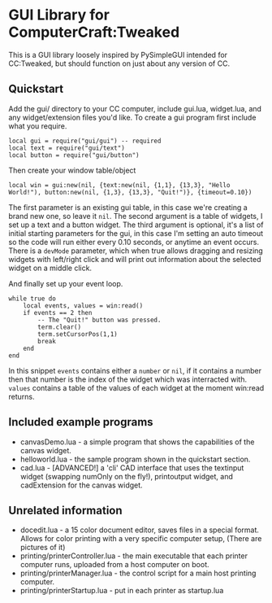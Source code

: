 # GUI Library for ComputerCraft:Tweaked

This is a GUI library loosely inspired by PySimpleGUI intended for CC:Tweaked, but should function on just about any version of CC.

## Quickstart

Add the gui/ directory to your CC computer, include gui.lua, widget.lua, and any widget/extension files you'd like. To create a gui program first include what you require.

    local gui = require("gui/gui") -- required
    local text = require("gui/text")
    local button = require("gui/button")

Then create your window table/object

    local win = gui:new(nil, {text:new(nil, {1,1}, {13,3}, "Hello World!"), button:new(nil, {1,3}, {13,3}, "Quit!")}, {timeout=0.10})

The first parameter is an existing gui table, in this case we're creating a brand new one, so leave it `nil`. The second argument is a table of widgets, I set up a text and a button widget. The third argument is optional, it's a list of initial starting parameters for the gui, in this case I'm setting an auto timeout so the code will run either every 0.10 seconds, or anytime an event occurs. There is a `devMode` parameter, which when true allows dragging and resizing widgets with left/right click and will print out information about the selected widget on a middle click.

And finally set up your event loop.

    while true do
        local events, values = win:read()
        if events == 2 then
            -- The "Quit!" button was pressed.
            term.clear()
            term.setCursorPos(1,1)
            break
        end
    end

In this snippet `events` contains either a `number` or `nil`, if it contains a number then that number is the index of the widget which was interracted with. `values` contains a table of the values of each widget at the moment win:read returns.

## Included example programs

* canvasDemo.lua - a simple program that shows the capabilities of the canvas widget.
* helloworld.lua - the sample program shown in the quickstart section.
* cad.lua - [ADVANCED!] a 'cli' CAD interface that uses the textinput widget (swapping numOnly on the fly!), printoutput widget, and cadExtension for the canvas widget.

## Unrelated information

* docedit.lua - a 15 color document editor, saves files in a special format. Allows for color printing with a very specific computer setup, (There are pictures of it)
* printing/printerController.lua - the main executable that each printer computer runs, uploaded from a host computer on boot.
* printing/printerManager.lua - the control script for a main host printing computer.
* printing/printerStartup.lua - put in each printer as startup.lua